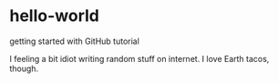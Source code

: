# hello-world
getting started with GitHub tutorial

I feeling a bit idiot writing random stuff on internet. I love Earth tacos, though.
